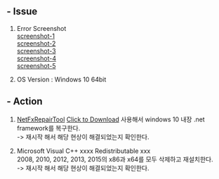 ## - Issue
1. Error Screenshot  
[screenshot-1](./Error%20Screenshot/2021-03-16%20140401.png)  
[screenshot-2](./Error%20Screenshot/2021-03-16%20140419.png)  
[screenshot-3](./Error%20Screenshot/2021-03-16%20140426.png)  
[screenshot-4](./Error%20Screenshot/2021-03-16%20140433.png)  
[screenshot-5](./Error%20Screenshot/2021-03-16%20142023.png)  
  
2. OS Version : Windows 10 64bit
  
  
## - Action
1. [NetFxRepairTool](./NetFxRepairTool.exe) <a href="./NetFxRepairTool.exe" download="NetFxRepairTool.exe">Click to Download</a> 사용해서 windows 10 내장 .net framework를 복구한다.  
-> 재시작 해서 해당 현상이 해결되었는지 확인한다.  
  
2. Microsoft Visual C++ xxxx Redistributable xxx  
 2008, 2010, 2012, 2013, 2015의 x86과 x64를 모두 삭제하고 재설치한다.  
-> 재시작 해서 해당 현상이 해결되었는지 확인한다.
